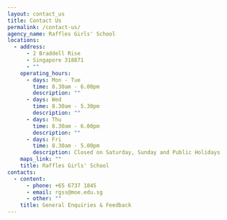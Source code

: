 ```yaml
---
layout: contact_us
title: Contact Us
permalink: /contact-us/
agency_name: Raffles Girls' School
locations:
  - address:
      - 2 Braddell Rise
      - Singapore 318871
      - ""
    operating_hours:
      - days: Mon - Tue
        time: 8.30am - 6.00pm
        description: ""
      - days: Wed
        time: 8.30am - 5.30pm
        description: ""
      - days: Thu
        time: 8.30am - 6.00pm
        description: ""
      - days: Fri
        time: 8.30am - 5.00pm
        description: Closed on Saturday, Sunday and Public Holidays
    maps_link: ""
    title: Raffles Girls' School
contacts:
  - content:
      - phone: +65 6737 1845
      - email: rgss@moe.edu.sg
      - other: ""
    title: General Enquiries & Feedback
---
```

